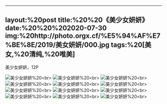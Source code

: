 ﻿---
layout:%20post
title:%20%20《美少女妍妍》
date:%20%20%202020-07-30
img:%20http://photo.orgx.cf/%E5%94%AF%E7%BE%8E/2019/美女妍妍/000.jpg
tags:%20[美女,%20清纯,%20唯美]
---

美少女妍妍，12P

![美少女妍妍](http://photo.orgx.cf/%E5%94%AF%E7%BE%8E/2019/美女妍妍/001.jpg%20''美少女妍妍'')%20<br>
![美少女妍妍](http://photo.orgx.cf/%E5%94%AF%E7%BE%8E/2019/美女妍妍/002.jpg%20''美少女妍妍'')%20<br>
![美少女妍妍](http://photo.orgx.cf/%E5%94%AF%E7%BE%8E/2019/美女妍妍/003.jpg%20''美少女妍妍'')%20<br>
![美少女妍妍](http://photo.orgx.cf/%E5%94%AF%E7%BE%8E/2019/美女妍妍/004.jpg%20''美少女妍妍'')%20<br>
![美少女妍妍](http://photo.orgx.cf/%E5%94%AF%E7%BE%8E/2019/美女妍妍/005.jpg%20''美少女妍妍'')%20<br>
![美少女妍妍](http://photo.orgx.cf/%E5%94%AF%E7%BE%8E/2019/美女妍妍/006.jpg%20''美少女妍妍'')%20<br>
![美少女妍妍](http://photo.orgx.cf/%E5%94%AF%E7%BE%8E/2019/美女妍妍/007.jpg%20''美少女妍妍'')%20<br>
![美少女妍妍](http://photo.orgx.cf/%E5%94%AF%E7%BE%8E/2019/美女妍妍/008.jpg%20''美少女妍妍'')%20<br>
![美少女妍妍](http://photo.orgx.cf/%E5%94%AF%E7%BE%8E/2019/美女妍妍/009.jpg%20''美少女妍妍'')%20<br>
![美少女妍妍](http://photo.orgx.cf/%E5%94%AF%E7%BE%8E/2019/美女妍妍/010.jpg%20''美少女妍妍'')%20<br>
![美少女妍妍](http://photo.orgx.cf/%E5%94%AF%E7%BE%8E/2019/美女妍妍/011.jpg%20''美少女妍妍'')%20<br>
![美少女妍妍](http://photo.orgx.cf/%E5%94%AF%E7%BE%8E/2019/美女妍妍/012.jpg%20''美少女妍妍'')%20<br>
